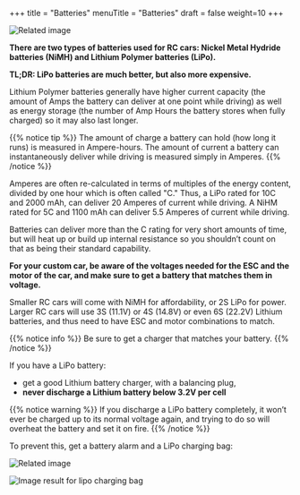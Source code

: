 +++
title = "Batteries"
menuTitle = "Batteries"
draft = false
weight=10
+++

![Related image](https://images.amain.com/images/large/tra/tra2993.jpg?width=25pc)

**There are two types of batteries used for RC cars: Nickel Metal Hydride batteries (NiMH) and Lithium Polymer batteries (LiPo).**

**TL;DR: LiPo batteries are much better, but also more expensive.**

Lithium Polymer batteries generally have higher current capacity (the amount of Amps the battery can deliver at one point while driving) as well as energy storage (the number of Amp Hours the battery stores when fully charged) so it may also last longer.

{{% notice tip %}}
The amount of charge a battery can hold (how long it runs) is measured in Ampere-hours. 
The amount of current a battery can instantaneously deliver while driving is measured simply in Amperes. 
{{% /notice %}}


Amperes are often re-calculated in terms of multiples of the energy content, divided by one hour which is often called "C." Thus, a LiPo rated for 10C and 2000 mAh, can deliver 20 Amperes of current while driving. A NiHM rated for 5C and 1100 mAh can deliver 5.5 Amperes of current while driving. 

Batteries can deliver more than the C rating for very short amounts of time, but will heat up or build up internal resistance so you shouldn’t count on that as being their standard capability.

**For your custom car, be aware of the voltages needed for the ESC and the motor of the car, and make sure to get a battery that matches them in voltage.** 

Smaller RC cars will come with NiMH for affordability, or 2S LiPo for power. Larger RC cars will use 3S (11.1V) or 4S (14.8V) or even 6S (22.2V) Lithium batteries, and thus need to have ESC and motor combinations to match.

{{% notice info %}}
Be sure to get a charger that matches your battery.
{{% /notice %}}

If you have a LiPo battery:

- get a good Lithium battery charger, with a balancing plug,
- **never discharge a Lithium battery below 3.2V per cell**

{{% notice warning %}}
If you discharge a LiPo battery completely, it won’t ever be charged up to its normal voltage again, and trying to do so will overheat the battery and set it on fire.
{{% /notice %}}

To prevent this, get a battery alarm and a LiPo charging bag:

![Related image](https://cdn.shopify.com/s/files/1/0790/0655/products/batterymonitorscreen_1024x1024.jpg?v=1465472962)



![Image result for lipo charging bag](https://rcgearlab.com/wp-content/uploads/2019/02/lipo-bag-feature.jpg)